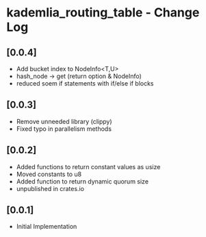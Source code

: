 # kademlia_routing_table - Change Log

## [0.0.4]
- Add bucket index to NodeInfo<T,U>
- hash_node -> get (return option & NodeInfo)
- reduced soem if statements with if/else if blocks
## [0.0.3]
- Remove unneeded library (clippy)
- Fixed typo in parallelism methods
## [0.0.2]
- Added functions to return constant values as usize
- Moved constants to u8
- Added function to return dynamic quorum size
- unpublished in crates.io
## [0.0.1]
- Initial Implementation

